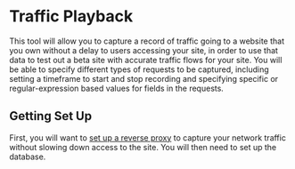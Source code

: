 # Traffic Playback

This tool will allow you to capture a record of traffic going to a website that you own without a delay to users accessing your site, in order to use that data to test out a beta site with accurate traffic flows for your site. You will be able to specify different types of requests to be captured, including setting a timeframe to start and stop recording and specifying specific or regular-expression based values for fields in the requests.

## Getting Set Up

First, you will want to [set up a reverse proxy](https://github.com/tacemonster/traffic-playback/tree/master/Capture/capture_set.md) to capture your network traffic without slowing down access to the site. You will then need to set up the database.